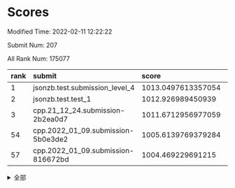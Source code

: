 # Scores

Modified Time: 2022-02-11 12:22:22

Submit Num: 207

All Rank Num: 175077

| rank |               submit               |       score        |       sigma        | pk_num |
| :--- | :--------------------------------- | :----------------- | :----------------- | :----- |
| 1    | jsonzb.test.submission_level_4     | 1013.0497613357054 | 0.7953632380161479 | 3385   |
| 2    | jsonzb.test.test_1                 | 1012.926989450939  | 0.8171875793194593 | 3379   |
| 3    | cpp.21_12_24.submission-2b2ea0d7   | 1011.6712956977059 | 0.7652068242878644 | 3380   |
| 54   | cpp.2022_01_09.submission-5b0e3de2 | 1005.6139769379284 | 0.7187746334070338 | 3383   |
| 57   | cpp.2022_01_09.submission-816672bd | 1004.469229691215  | 0.7169755537255647 | 3380   |


<details>
<summary>全部</summary>

| rank |                 submit                 |       score        |       sigma        | pk_num |
| :--- | :------------------------------------- | :----------------- | :----------------- | :----- |
| 1    | jsonzb.test.submission_level_4         | 1013.0497613357054 | 0.7953632380161479 | 3385   |
| 2    | jsonzb.test.test_1                     | 1012.926989450939  | 0.8171875793194593 | 3379   |
| 3    | cpp.21_12_24.submission-2b2ea0d7       | 1011.6712956977059 | 0.7652068242878644 | 3380   |
| 4    | gobigger.level_3.submission_level_3_28 | 1011.5530763041677 | 0.7898937964102106 | 3382   |
| 5    | gobigger.level_3.submission_level_3_41 | 1011.3130267728851 | 0.7754293587645958 | 3387   |
| 6    | gobigger.level_3.submission_level_3_10 | 1011.2330884932501 | 0.7709464896456227 | 3384   |
| 7    | gobigger.level_3.submission_level_3_36 | 1011.2013422714848 | 0.767102261098352  | 3391   |
| 8    | gobigger.level_3.submission_level_3_15 | 1011.1060467097968 | 0.7780457707290067 | 3381   |
| 9    | gobigger.level_3.submission_level_3_43 | 1010.9473206765235 | 0.7562951610892664 | 3380   |
| 10   | gobigger.level_3.submission_level_3_45 | 1010.9217370556597 | 0.78430797376441   | 3382   |
| 11   | gobigger.level_3.submission_level_3_1  | 1010.9178608700881 | 0.76689232983908   | 3385   |
| 12   | gobigger.level_3.submission_level_3_46 | 1010.8254831918133 | 0.7760486271293624 | 3383   |
| 13   | gobigger.level_3.submission_level_3_27 | 1010.8216842334248 | 0.7706131748616416 | 3383   |
| 14   | gobigger.level_3.submission_level_3_29 | 1010.7793417498611 | 0.7627303314891786 | 3383   |
| 15   | gobigger.level_3.submission_level_3_20 | 1010.6474316015887 | 0.7697196174397827 | 3381   |
| 16   | gobigger.level_3.submission_level_3_48 | 1010.5766932065459 | 0.7707405287344833 | 3380   |
| 17   | gobigger.level_3.submission_level_3_2  | 1010.5196327671198 | 0.7805002516180983 | 3380   |
| 18   | gobigger.level_3.submission_level_3_38 | 1010.3473017763425 | 0.760646146713732  | 3380   |
| 19   | gobigger.level_3.submission_level_3_42 | 1010.2840111558531 | 0.7659299550353299 | 3382   |
| 20   | gobigger.level_3.submission_level_3_23 | 1010.2537686473776 | 0.7612484021854087 | 3382   |
| 21   | gobigger.level_3.submission_level_3_32 | 1010.2087542940525 | 0.7948519564774646 | 3386   |
| 22   | gobigger.level_3.submission_level_3_9  | 1010.2065640861349 | 0.7507670530061378 | 3386   |
| 23   | gobigger.level_3.submission_level_3_5  | 1010.1924610836048 | 0.7866996582980598 | 3384   |
| 24   | gobigger.level_3.submission_level_3_4  | 1010.1264594951336 | 0.7505693110963684 | 3383   |
| 25   | gobigger.level_3.submission_level_3_39 | 1010.1107061024015 | 0.7534882301636106 | 3383   |
| 26   | gobigger.level_3.submission_level_3_8  | 1010.0683608347427 | 0.7459937108715003 | 3383   |
| 27   | gobigger.level_3.submission_level_3_35 | 1010.034763989027  | 0.7687080003787171 | 3386   |
| 28   | gobigger.level_3.submission_level_3_25 | 1009.9710439759201 | 0.7759628660832798 | 3378   |
| 29   | gobigger.level_3.submission_level_3_18 | 1009.8780624689061 | 0.7584258275094518 | 3388   |
| 30   | gobigger.level_3.submission_level_3_12 | 1009.8755719162716 | 0.7579759571607634 | 3381   |
| 31   | gobigger.level_3.submission_level_3_47 | 1009.8730413814975 | 0.7563952051783684 | 3381   |
| 32   | gobigger.level_3.submission_level_3_26 | 1009.8226745316118 | 0.77791698326391   | 3382   |
| 33   | gobigger.level_3.submission_level_3_3  | 1009.7533788559657 | 0.7420668385335005 | 3380   |
| 34   | gobigger.level_3.submission_level_3_11 | 1009.7267142537215 | 0.7499673191429682 | 3386   |
| 35   | gobigger.level_3.submission_level_3_6  | 1009.6722105729876 | 0.7641147892116603 | 3383   |
| 36   | gobigger.level_3.submission_level_3_7  | 1009.6680439070801 | 0.7532407362753503 | 3384   |
| 37   | gobigger.level_3.submission_level_3_0  | 1009.654044150227  | 0.7928541280267953 | 3386   |
| 38   | gobigger.level_3.submission_level_3_13 | 1009.5774753824867 | 0.7445882301725951 | 3383   |
| 39   | gobigger.level_3.submission_level_3_22 | 1009.537983501459  | 0.7545980443851392 | 3379   |
| 40   | gobigger.level_3.submission_level_3_37 | 1009.5325078703675 | 0.7323852910334243 | 3374   |
| 41   | gobigger.level_3.submission_level_3_19 | 1009.5149267122682 | 0.7593846966272993 | 3383   |
| 42   | gobigger.level_3.submission_level_3_30 | 1009.3280382532672 | 0.7439514497781035 | 3377   |
| 43   | gobigger.level_3.submission_level_3_16 | 1009.3203500035216 | 0.7491712591837462 | 3382   |
| 44   | gobigger.level_3.submission_level_3_31 | 1009.2679648008005 | 0.7629741269636706 | 3380   |
| 45   | gobigger.level_3.submission_level_3_24 | 1009.1904079782388 | 0.7551816698698582 | 3386   |
| 46   | gobigger.level_3.submission_level_3_14 | 1009.1254360795795 | 0.7409114954876059 | 3379   |
| 47   | gobigger.level_3.submission_level_3_34 | 1009.0884940759373 | 0.7486175767996769 | 3385   |
| 48   | gobigger.level_3.submission_level_3_33 | 1009.0812973913016 | 0.7501293264656951 | 3374   |
| 49   | gobigger.level_3.submission_level_3_21 | 1009.030234258394  | 0.7715670235057284 | 3379   |
| 50   | gobigger.level_3.submission_level_3_40 | 1008.762769591591  | 0.7369927286170495 | 3384   |
| 51   | gobigger.level_3.submission_level_3_49 | 1008.7548354243482 | 0.7464141774839492 | 3383   |
| 52   | gobigger.level_3.submission_level_3_17 | 1008.3613539489046 | 0.7288474323757692 | 3385   |
| 53   | gobigger.level_3.submission_level_3_44 | 1008.2436987477009 | 0.7438484214416357 | 3384   |
| 54   | cpp.2022_01_09.submission-5b0e3de2     | 1005.6139769379284 | 0.7187746334070338 | 3383   |
| 55   | gobigger.level_1.submission_level_1_10 | 1004.8572809729951 | 0.7307924169789172 | 3380   |
| 56   | gobigger.level_1.submission_level_1_6  | 1004.673485085167  | 0.7212885872122652 | 3386   |
| 57   | cpp.2022_01_09.submission-816672bd     | 1004.469229691215  | 0.7169755537255647 | 3380   |
| 58   | gobigger.level_1.submission_level_1_22 | 1004.3107951586743 | 0.711899427764882  | 3381   |
| 59   | gobigger.level_1.submission_level_1_15 | 1004.2299701403423 | 0.7157005310790415 | 3376   |
| 60   | gobigger.level_1.submission_level_1_29 | 1004.204289927123  | 0.7233638614602483 | 3382   |
| 61   | gobigger.level_1.submission_level_1_26 | 1004.2028119432674 | 0.7284132951619638 | 3384   |
| 62   | gobigger.level_1.submission_level_1_46 | 1003.8565231579082 | 0.7233331561255525 | 3384   |
| 63   | gobigger.level_1.submission_level_1_21 | 1003.8320222393099 | 0.7290774252226115 | 3383   |
| 64   | gobigger.level_1.submission_level_1_3  | 1003.8231247305982 | 0.7124651964519167 | 3385   |
| 65   | gobigger.level_1.submission_level_1_39 | 1003.8078230245952 | 0.7102425079857222 | 3383   |
| 66   | gobigger.level_1.submission_level_1_38 | 1003.7691678842465 | 0.7248143708309528 | 3386   |
| 67   | gobigger.level_1.submission_level_1_2  | 1003.6963711588055 | 0.7009759053699784 | 3382   |
| 68   | gobigger.level_1.submission_level_1_34 | 1003.6423642502551 | 0.7149056769620024 | 3380   |
| 69   | gobigger.level_1.submission_level_1_35 | 1003.5606003264489 | 0.720322702838271  | 3384   |
| 70   | gobigger.level_1.submission_level_1_43 | 1003.5558742907862 | 0.716637589204648  | 3382   |
| 71   | gobigger.level_1.submission_level_1_4  | 1003.5438107535307 | 0.7249372205273702 | 3382   |
| 72   | gobigger.level_1.submission_level_1_33 | 1003.4810862219113 | 0.7101932529519106 | 3385   |
| 73   | gobigger.level_1.submission_level_1_27 | 1003.4704657501893 | 0.7216987514590872 | 3382   |
| 74   | gobigger.level_1.submission_level_1_42 | 1003.4578307133752 | 0.7265076325554447 | 3386   |
| 75   | gobigger.level_1.submission_level_1_41 | 1003.4571313624335 | 0.7173800009110934 | 3383   |
| 76   | gobigger.level_1.submission_level_1_20 | 1003.4503715375192 | 0.7265746255046105 | 3385   |
| 77   | gobigger.level_1.submission_level_1_30 | 1003.4330255151892 | 0.7146870189141427 | 3387   |
| 78   | gobigger.level_1.submission_level_1_31 | 1003.3764974084387 | 0.7192798105991588 | 3388   |
| 79   | gobigger.level_1.submission_level_1_23 | 1003.28873068953   | 0.7144469317804373 | 3382   |
| 80   | gobigger.level_1.submission_level_1_47 | 1003.277831943399  | 0.7300890962823406 | 3381   |
| 81   | gobigger.level_1.submission_level_1_1  | 1003.2551415820512 | 0.7183915023823966 | 3384   |
| 82   | gobigger.level_1.submission_level_1_14 | 1003.1396461514153 | 0.7093748330966214 | 3386   |
| 83   | gobigger.level_1.submission_level_1_0  | 1003.0793488209074 | 0.7221231716656789 | 3375   |
| 84   | gobigger.level_1.submission_level_1_17 | 1003.056861638881  | 0.7055352264209542 | 3387   |
| 85   | gobigger.level_1.submission_level_1_11 | 1003.0317853034051 | 0.7182497289614274 | 3378   |
| 86   | gobigger.level_1.submission_level_1_9  | 1002.9703310904484 | 0.7182970693162741 | 3382   |
| 87   | gobigger.level_1.submission_level_1_37 | 1002.936787521685  | 0.7165624533659466 | 3381   |
| 88   | gobigger.level_1.submission_level_1_24 | 1002.9333749774705 | 0.7170300865678411 | 3389   |
| 89   | gobigger.level_1.submission_level_1_16 | 1002.9102765465168 | 0.7124935412219984 | 3383   |
| 90   | gobigger.level_1.submission_level_1_49 | 1002.8751104946888 | 0.7128249831087597 | 3384   |
| 91   | gobigger.level_1.submission_level_1_8  | 1002.8424230005866 | 0.7299450781113224 | 3383   |
| 92   | gobigger.level_1.submission_level_1_18 | 1002.8353291631427 | 0.7088659295422459 | 3392   |
| 93   | gobigger.level_1.submission_level_1_13 | 1002.7464819543793 | 0.7144237774255707 | 3384   |
| 94   | gobigger.level_1.submission_level_1_36 | 1002.7330185650761 | 0.7068214421618269 | 3385   |
| 95   | gobigger.level_1.submission_level_1_48 | 1002.5994054203891 | 0.7297759255384845 | 3384   |
| 96   | gobigger.level_1.submission_level_1_12 | 1002.5837201605373 | 0.7155047603541698 | 3382   |
| 97   | gobigger.level_1.submission_level_1_44 | 1002.5496191322666 | 0.7209011140676779 | 3382   |
| 98   | gobigger.level_1.submission_level_1_19 | 1002.5328710928502 | 0.7192674028376728 | 3385   |
| 99   | gobigger.level_1.submission_level_1_5  | 1002.4902666882184 | 0.7169679997889447 | 3388   |
| 100  | gobigger.level_1.submission_level_1_40 | 1002.488644170089  | 0.7247667475687368 | 3382   |
| 101  | gobigger.level_1.submission_level_1_45 | 1002.4397941148544 | 0.7090416048449859 | 3379   |
| 102  | gobigger.level_1.submission_level_1_28 | 1002.2466142898284 | 0.7177700549740863 | 3384   |
| 103  | gobigger.level_1.submission_level_1_32 | 1002.2115459322227 | 0.7130323745275349 | 3385   |
| 104  | gobigger.level_1.submission_level_1_7  | 1002.2112142984173 | 0.7122771799553596 | 3387   |
| 105  | gobigger.level_1.submission_level_1_25 | 1001.9925017720275 | 0.7129759238506025 | 3384   |
| 106  | gobigger.random.submission_random_21   | 997.0192026259817  | 0.6993730076418765 | 3384   |
| 107  | gobigger.random.submission_random_18   | 996.842820695097   | 0.7032567444169024 | 3385   |
| 108  | gobigger.random.submission_random_39   | 996.8226632205257  | 0.7026512619845061 | 3381   |
| 109  | gobigger.random.submission_random_32   | 996.8033376571767  | 0.7033131314460505 | 3388   |
| 110  | gobigger.random.submission_random_42   | 996.5971236847888  | 0.7112577972677013 | 3381   |
| 111  | gobigger.random.submission_random_25   | 996.5821240352567  | 0.7194004715720581 | 3386   |
| 112  | gobigger.random.submission_random_8    | 996.5679190235156  | 0.705424733043738  | 3384   |
| 113  | gobigger.random.submission_random_31   | 996.5489163990123  | 0.7186824296054849 | 3384   |
| 114  | gobigger.random.submission_random_2    | 996.5180738665075  | 0.7058647305297024 | 3385   |
| 115  | gobigger.random.submission_random_27   | 996.5161738938115  | 0.7137676360823131 | 3381   |
| 116  | gobigger.random.submission_random_29   | 996.4285751187897  | 0.698768159492513  | 3384   |
| 117  | gobigger.random.submission_random_26   | 996.3994804284922  | 0.7110890351923539 | 3385   |
| 118  | gobigger.random.submission_random_44   | 996.3372573573463  | 0.703236100147282  | 3384   |
| 119  | gobigger.random.submission_random_36   | 996.2945285546016  | 0.6998187522230446 | 3385   |
| 120  | gobigger.random.submission_random_7    | 996.2532669927748  | 0.710903475972134  | 3385   |
| 121  | gobigger.random.submission_random_10   | 996.2483936099883  | 0.7168438265373881 | 3386   |
| 122  | gobigger.random.submission_random_23   | 996.1512344438312  | 0.7161344336962752 | 3384   |
| 123  | gobigger.random.submission_random_24   | 996.1478241085856  | 0.7149615606483742 | 3383   |
| 124  | gobigger.random.submission_random_16   | 996.073112424011   | 0.7157987410004449 | 3388   |
| 125  | gobigger.random.submission_random_35   | 995.9955541318291  | 0.7075513463696267 | 3383   |
| 126  | gobigger.random.submission_random_3    | 995.9763532817307  | 0.7253012827495127 | 3379   |
| 127  | gobigger.random.submission_random_46   | 995.9272844494909  | 0.7000896348772582 | 3378   |
| 128  | gobigger.random.submission_random_4    | 995.912125931036   | 0.7158706933842588 | 3387   |
| 129  | gobigger.random.submission_random_43   | 995.9082938189184  | 0.7136832098679077 | 3385   |
| 130  | gobigger.random.submission_random_34   | 995.9006234336722  | 0.7053389366554561 | 3385   |
| 131  | gobigger.random.submission_random_14   | 995.8750290069889  | 0.7106174445577235 | 3383   |
| 132  | gobigger.random.submission_random_38   | 995.8526708060858  | 0.7332530587628427 | 3383   |
| 133  | gobigger.random.submission_random_28   | 995.8248350968009  | 0.7175441174779918 | 3389   |
| 134  | gobigger.random.submission_random_17   | 995.8211246497302  | 0.7077198244168744 | 3383   |
| 135  | gobigger.random.submission_random_11   | 995.8062519820097  | 0.7336007618761743 | 3382   |
| 136  | gobigger.random.submission_random_33   | 995.7580390191514  | 0.7022973572513064 | 3380   |
| 137  | gobigger.random.submission_random_5    | 995.7578046732796  | 0.7145552484696525 | 3383   |
| 138  | gobigger.random.submission_random_40   | 995.718998742667   | 0.7128129806867031 | 3380   |
| 139  | gobigger.random.submission_random_48   | 995.7060329951489  | 0.7123506642528953 | 3386   |
| 140  | gobigger.random.submission_random_37   | 995.6803702482594  | 0.7139269703800942 | 3380   |
| 141  | gobigger.random.submission_random_22   | 995.6715216293052  | 0.7039453224178295 | 3382   |
| 142  | gobigger.random.submission_random_20   | 995.656560412704   | 0.7140391069523965 | 3384   |
| 143  | gobigger.random.submission_random_30   | 995.5609035602207  | 0.6938296871452314 | 3385   |
| 144  | gobigger.random.submission_random_41   | 995.481115254674   | 0.7186000642044856 | 3380   |
| 145  | gobigger.random.submission_random_6    | 995.465343360325   | 0.7103469657356869 | 3381   |
| 146  | gobigger.random.submission_random_0    | 995.4537294732327  | 0.7125965059966222 | 3389   |
| 147  | gobigger.random.submission_random_9    | 995.3795027654169  | 0.7218211574410535 | 3386   |
| 148  | gobigger.random.submission_random_13   | 995.3331512042312  | 0.7095240511616994 | 3378   |
| 149  | gobigger.random.submission_random_12   | 995.3058988420205  | 0.7036823271505156 | 3381   |
| 150  | gobigger.random.submission_random_45   | 995.2689503520609  | 0.7220619363482004 | 3377   |
| 151  | gobigger.random.submission_random_15   | 995.2171773512669  | 0.7103811980516004 | 3378   |
| 152  | gobigger.random.submission_random_49   | 995.113666998679   | 0.7148051793516582 | 3383   |
| 153  | gobigger.random.submission_random_19   | 994.9785092820466  | 0.7213817211308219 | 3382   |
| 154  | gobigger.level_2.submission_level_2_49 | 994.950921780609   | 0.7265873274321304 | 3379   |
| 155  | gobigger.random.submission_random_47   | 994.8839073800991  | 0.7065877294500224 | 3382   |
| 156  | gobigger.random.submission_random_1    | 994.7717541823083  | 0.7237229640553746 | 3380   |
| 157  | gobigger.level_2.submission_level_2_14 | 993.7627393074501  | 0.7275508982808112 | 3386   |
| 158  | gobigger.level_2.submission_level_2_27 | 993.64729010185    | 0.7285985328780045 | 3377   |
| 159  | gobigger.level_2.submission_level_2_25 | 993.546879760415   | 0.7329353038771291 | 3385   |
| 160  | gobigger.level_2.submission_level_2_36 | 993.2338512039596  | 0.7300490930240947 | 3384   |
| 161  | gobigger.level_2.submission_level_2_2  | 993.2283655533748  | 0.7405702845673783 | 3383   |
| 162  | gobigger.level_2.submission_level_2_21 | 993.04908368275    | 0.7391023899110626 | 3379   |
| 163  | gobigger.level_2.submission_level_2_35 | 992.904901152306   | 0.7342916198506108 | 3387   |
| 164  | gobigger.level_2.submission_level_2_20 | 992.9012785498576  | 0.7316296573942178 | 3385   |
| 165  | gobigger.level_2.submission_level_2_31 | 992.7344573397008  | 0.7283903058101533 | 3379   |
| 166  | gobigger.level_2.submission_level_2_22 | 992.5726917628815  | 0.7284881719252666 | 3386   |
| 167  | gobigger.level_2.submission_level_2_18 | 992.5594085002626  | 0.7524258083333574 | 3385   |
| 168  | gobigger.level_2.submission_level_2_10 | 992.4710468122013  | 0.7507744991053877 | 3382   |
| 169  | gobigger.level_2.submission_level_2_40 | 992.4605044299832  | 0.742808222517108  | 3386   |
| 170  | gobigger.level_2.submission_level_2_8  | 992.3391327334399  | 0.7449841820584145 | 3379   |
| 171  | gobigger.level_2.submission_level_2_42 | 992.3179603545883  | 0.7433181780556546 | 3384   |
| 172  | gobigger.level_2.submission_level_2_6  | 992.2875253225908  | 0.7413342154904773 | 3379   |
| 173  | gobigger.level_2.submission_level_2_16 | 992.2865984172369  | 0.7504949081082689 | 3384   |
| 174  | gobigger.level_2.submission_level_2_11 | 992.2687453951877  | 0.7514634646327275 | 3381   |
| 175  | gobigger.level_2.submission_level_2_9  | 992.2242218264288  | 0.7399859026531216 | 3381   |
| 176  | gobigger.level_2.submission_level_2_30 | 992.1593152644166  | 0.7403079144672029 | 3388   |
| 177  | gobigger.level_2.submission_level_2_24 | 992.1473458733966  | 0.7496066917328671 | 3383   |
| 178  | gobigger.level_2.submission_level_2_32 | 992.1396128801533  | 0.7554621674758419 | 3384   |
| 179  | gobigger.level_2.submission_level_2_13 | 992.101845753245   | 0.733098771290143  | 3384   |
| 180  | gobigger.level_2.submission_level_2_23 | 992.08895225964    | 0.7370149296230398 | 3383   |
| 181  | gobigger.level_2.submission_level_2_38 | 991.9546722751729  | 0.7381241874078558 | 3385   |
| 182  | gobigger.level_2.submission_level_2_43 | 991.9168760301606  | 0.747599101822861  | 3384   |
| 183  | gobigger.level_2.submission_level_2_34 | 991.9105366352619  | 0.7652194815215156 | 3386   |
| 184  | gobigger.level_2.submission_level_2_41 | 991.8209279072813  | 0.75083200788232   | 3385   |
| 185  | gobigger.level_2.submission_level_2_47 | 991.7698521924997  | 0.7506431086858064 | 3386   |
| 186  | gobigger.level_2.submission_level_2_17 | 991.7542175757062  | 0.7430210692147117 | 3385   |
| 187  | gobigger.level_2.submission_level_2_7  | 991.7438315390328  | 0.7491336185011207 | 3378   |
| 188  | gobigger.level_2.submission_level_2_37 | 991.7414931050978  | 0.7490455405390944 | 3389   |
| 189  | gobigger.level_2.submission_level_2_44 | 991.6683485215156  | 0.7376633280491235 | 3384   |
| 190  | gobigger.level_2.submission_level_2_26 | 991.5773018770489  | 0.7631047617648243 | 3387   |
| 191  | gobigger.level_2.submission_level_2_0  | 991.5648501869333  | 0.7295090044001589 | 3385   |
| 192  | gobigger.level_2.submission_level_2_45 | 991.4941480563078  | 0.7483226940613769 | 3388   |
| 193  | gobigger.level_2.submission_level_2_39 | 991.4264731680399  | 0.7649512981082293 | 3382   |
| 194  | gobigger.level_2.submission_level_2_46 | 991.4250736215215  | 0.7464592269093648 | 3382   |
| 195  | gobigger.level_2.submission_level_2_29 | 991.3443095765299  | 0.7534421439403549 | 3385   |
| 196  | gobigger.level_2.submission_level_2_28 | 991.3143592423502  | 0.7656275561300375 | 3386   |
| 197  | gobigger.level_2.submission_level_2_4  | 991.2751018940447  | 0.7797972451702709 | 3385   |
| 198  | gobigger.level_2.submission_level_2_1  | 991.2474341761346  | 0.7470494207607455 | 3384   |
| 199  | gobigger.level_2.submission_level_2_48 | 991.2263699663779  | 0.7522926925515855 | 3385   |
| 200  | gobigger.level_2.submission_level_2_3  | 991.2000314718069  | 0.7535302313070993 | 3383   |
| 201  | gobigger.level_2.submission_level_2_5  | 991.056174331207   | 0.7387161180873345 | 3386   |
| 202  | gobigger.level_2.submission_level_2_15 | 991.036414842332   | 0.7792150819856533 | 3380   |
| 203  | gobigger.level_2.submission_level_2_12 | 990.6866879431301  | 0.767760669547766  | 3383   |
| 204  | gobigger.level_2.submission_level_2_19 | 990.1355062993129  | 0.7803109411699828 | 3388   |
| 205  | gobigger.level_2.submission_level_2_33 | 989.818605834167   | 0.7619610777367585 | 3383   |
| 206  | gobigger.none.submission_none_0        | 977.8060182508785  | 1.2704490112848121 | 3383   |
| 207  | gobigger.none.submission_none_1        | 977.646668332673   | 1.2643681314469775 | 3380   |

</details>
